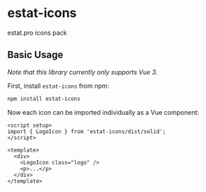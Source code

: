 # estat-icons
estat.pro icons pack

## Basic Usage
*Note that this library currently only supports Vue 3.*

First, install `estat-icons` from npm:
```sh
npm install estat-icons
```

Now each icon can be imported individually as a Vue component:

```vue
<script setup>
import { LogoIcon } from 'estat-icons/dist/solid';
</script>

<template>
  <div>
    <LogoIcon class="logo" />
    <p>...</p>
  </div>
</template>
```
